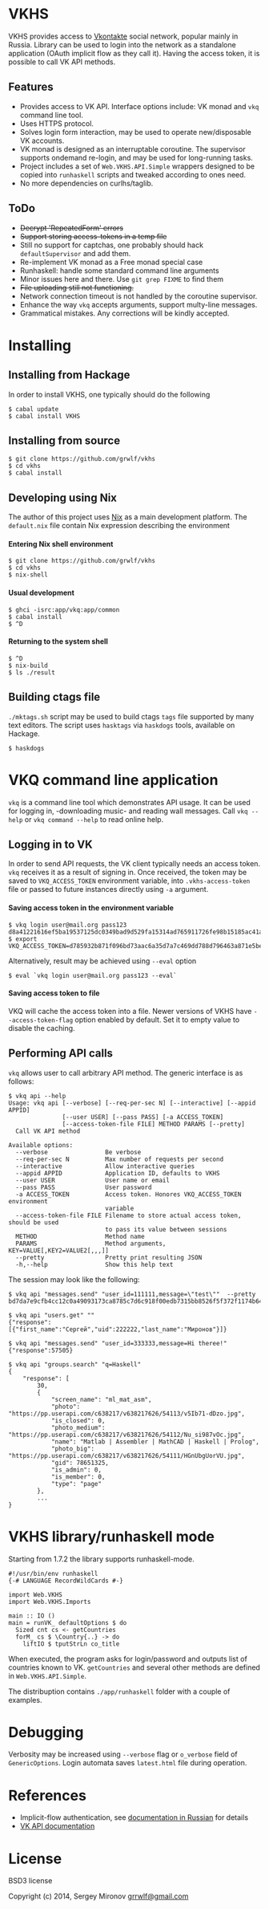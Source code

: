VKHS
====

VKHS provides access to [Vkontakte](http://vk.com) social network, popular
mainly in Russia.  Library can be used to login into the network as a
standalone application (OAuth implicit flow as they call it). Having the access
token, it is possible to call VK API methods.

Features
--------

* Provides access to VK API. Interface options include: VK monad and `vkq` command
  line tool.
* Uses HTTPS protocol.
* Solves login form interaction, may be used to operate new/disposable VK accounts.
* VK monad is designed as an interruptable coroutine. The supervisor supports
  ondemand re-login, and may be used for long-running tasks.
* Project includes a set of `Web.VKHS.API.Simple` wrappers designed to be
  copied into `runhaskell` scripts and tweaked according to ones need.
* No more dependencies on curlhs/taglib.

ToDo
----

* ~~Decrypt 'RepeatedForm' errors~~
* ~~Support storing access-tokens in a temp file~~
* Still no support for captchas, one probably should hack `defaultSupervisor`
  and add them.
* Re-implement VK monad as a Free monad special case
* Runhaskell: handle some standard command line arguments
* Minor issues here and there. Use `git grep FIXME` to find them
* ~~File uploading still not functioning.~~
* Network connection timeout is not handled by the coroutine supervisor.
* Enhance the way `vkq` accepts arguments, support multy-line messages.
* Grammatical mistakes. Any corrections will be kindly accepted.

Installing
==========

Installing from Hackage
-----------------------

In order to install VKHS, one typically should do the following

    $ cabal update
    $ cabal install VKHS


Installing from source
----------------------

    $ git clone https://github.com/grwlf/vkhs
    $ cd vkhs
    $ cabal install

Developing using Nix
--------------------

The author of this project uses [Nix](http://nixos.org) as a main development
platform. The `default.nix` file contain Nix expression describing the environment

#### Entering Nix shell environment

    $ git clone https://github.com/grwlf/vkhs
    $ cd vkhs
    $ nix-shell

#### Usual development

    $ ghci -isrc:app/vkq:app/common
    $ cabal install
    $ ^D

#### Returning to the system shell

    $ ^D
    $ nix-build
    $ ls ./result


Building ctags file
-------------------

`./mktags.sh` script may be used to build ctags `tags` file supported by many
text editors. The script uses `hasktags` via `haskdogs` tools, available on
Hackage.

    $ haskdogs



VKQ command line application
============================

`vkq` is a command line tool which demonstrates API usage. It can be used for
logging in, -downloading music- and reading wall messages. Call `vkq --help` or
`vkq command --help` to read online help.

Logging in to VK
----------------

In order to send API requests, the VK client typically needs an access token.
`vkq` receives it as a result of signing in.  Once received, the token may be
saved to `VKQ_ACCESS_TOKEN` environment variable, into `.vkhs-access-token`
file or passed to future instances directly using `-a` argument.

#### Saving access token in the environment variable

    $ vkq login user@mail.org pass123
    d8a41221616ef5ba19537125dc0349bad9d529fa15314ad765911726fe98b15185ac41a7ca2c62f3bf4b9
    $ export VKQ_ACCESS_TOKEN=d785932b871f096bd73aac6a35d7a7c469dd788d796463a871e5beb5c61bc6c96788ec2

Alternatively, result may be achieved using `--eval` option

    $ eval `vkq login user@mail.org pass123 --eval`

#### Saving access token to file

VKQ will cache the access token into a file. Newer versions of VKHS have
`--access-token-flag` option enabled by default. Set it to empty value to
disable the caching.


Performing API calls
--------------------

`vkq` allows user to call arbitrary API method. The generic interface is as follows:

    $ vkq api --help
    Usage: vkq api [--verbose] [--req-per-sec N] [--interactive] [--appid APPID]
                   [--user USER] [--pass PASS] [-a ACCESS_TOKEN]
                   [--access-token-file FILE] METHOD PARAMS [--pretty]
      Call VK API method

    Available options:
      --verbose                Be verbose
      --req-per-sec N          Max number of requests per second
      --interactive            Allow interactive queries
      --appid APPID            Application ID, defaults to VKHS
      --user USER              User name or email
      --pass PASS              User password
      -a ACCESS_TOKEN          Access token. Honores VKQ_ACCESS_TOKEN environment
                               variable
      --access-token-file FILE Filename to store actual access token, should be used
                               to pass its value between sessions
      METHOD                   Method name
      PARAMS                   Method arguments, KEY=VALUE[,KEY2=VALUE2[,,,]]
      --pretty                 Pretty print resulting JSON
      -h,--help                Show this help text


The session may look like the following:

    $ vkq api "messages.send" "user_id=111111,message=\"test\""  --pretty
    bd7da7e9cfb4cc12c0a49093173ca8785c7d6c918f00edb7315bb8526f5f372f1174b643e50e1a47d35da

    $ vkq api "users.get" ""
    {"response":[{"first_name":"Сергей","uid":222222,"last_name":"Миронов"}]}

    $ vkq api "messages.send" "user_id=333333,message=Hi theree!"
    {"response":57505}

    $ vkq api "groups.search" "q=Haskell"
    {
        "response": [
            30,
            {
                "screen_name": "ml_mat_asm",
                "photo": "https://pp.userapi.com/c638217/v638217626/54113/v5Ib71-dDzo.jpg",
                "is_closed": 0,
                "photo_medium": "https://pp.userapi.com/c638217/v638217626/54112/Nu_si987vOc.jpg",
                "name": "Matlab | Assembler | MathCAD | Haskell | Prolog",
                "photo_big": "https://pp.userapi.com/c638217/v638217626/54111/HGnUbgUorVU.jpg",
                "gid": 78651325,
                "is_admin": 0,
                "is_member": 0,
                "type": "page"
            },
            ...
    }

VKHS library/runhaskell mode
============================

Starting from 1.7.2 the library supports runhaskell-mode.


    #!/usr/bin/env runhaskell
    {-# LANGUAGE RecordWildCards #-}

    import Web.VKHS
    import Web.VKHS.Imports

    main :: IO ()
    main = runVK_ defaultOptions $ do
      Sized cnt cs <- getCountries
      forM_ cs $ \Country{..} -> do
        liftIO $ tputStrLn co_title

When executed, the program asks for login/password and outputs list of countries
known to VK.  `getCountries` and several other methods are defined in
`Web.VKHS.API.Simple`.

The distribuption contains `./app/runhaskell` folder with a couple of examples.

Debugging
=========

Verbosity may be increased using `--verbose` flag or `o_verbose` field of
`GenericOptions`. Login automata saves `latest.html` file during operation.

References
==========
* Implicit-flow authentication, see
  [documentation in Russian](http://vk.com/developers.php?oid=-1&p=Авторизация_клиентских_приложений)
  for details
* [VK API documentation](https://vk.com/dev/methods)

License
=======

BSD3 license

Copyright (c) 2014, Sergey Mironov <grrwlf@gmail.com>

